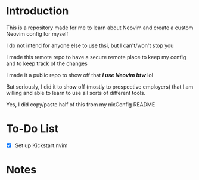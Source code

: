 # Introduction

This is a repository made for me to learn about Neovim and create a custom Neovim config for myself

I do not intend for anyone else to use thsi, but I can't/won't stop you

I made this remote repo to have a secure remote place to keep my config and to keep track of the changes

I made it a public repo to show off that ***I use Neovim btw*** lol

But seriously, I did it to show off (mostly to prospective employers) that I am willing and able to learn to use all sorts of different tools.

Yes, I did copy/paste half of this from my nixConfig README

# To-Do List
- [x] Set up Kickstart.nvim

# Notes